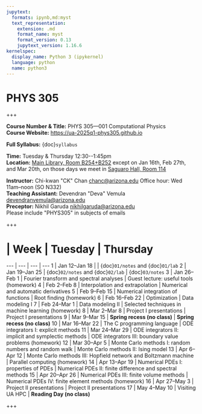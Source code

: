 ```yaml
---
jupytext:
  formats: ipynb,md:myst
  text_representation:
    extension: .md
    format_name: myst
    format_version: 0.13
    jupytext_version: 1.16.6
kernelspec:
  display_name: Python 3 (ipykernel)
  language: python
  name: python3
---
```


# PHYS 305

+++

**Course Number & Title:** PHYS 305—001 Computational Physics  
**Course Website:** https://ua-2025q1-phys305.github.io

**Full Syllabus:** {doc}`syllabus`

**Time:** Tuesday & Thursday 12:30--1:45pm  
**Location:** [Main Library, Room B254+B252](https://lib.arizona.edu/sites/default/files/main-floor2.pdf) except on Jan 16th, Feb 27th, and Mar 20th, on those days we meet in [Saguaro Hall, Room 114](https://map.arizona.edu/33/0114)

**Instructor:** Chi-kwan "CK" Chan <chanc@arizona.edu> Office hour: Wed 11am–noon (SO N332)  
**Teaching Assistant:** Devendran "Deva" Vemula <devendranvemula@arizona.edu>  
**Preceptor:** Nikhil Garuda <nikhilgaruda@arizona.edu>  
Please include "PHYS305" in subjects of emails

+++

#  | Week | Tuesday | Thursday
--- | --- | --- | ---
1  | Jan 12–Jan 18 |                                                                 | {doc}`01/notes` and {doc}`01/lab`
2  | Jan 19–Jan 25 | {doc}`02/notes` and {doc}`02/lab`                               | {doc}`03/notes`
3  | Jan 26–Feb  1 | Fourier transform and spectral analyses                         | Guest lecture: useful tools (homework)
4  | Feb  2–Feb  8 | Interpolation and extrapolation                                 | Numerical and automatic derivatives
5  | Feb  9–Feb 15 | Numerical integration of functions                              | Root finding (homework)
6  | Feb 16–Feb 22 | Optimization                                                    | Data modeling I
7  | Feb 24–Mar  1 | Data modeling II                                                | Selected techniques in machine learning (homework)
8  | Mar  2–Mar  8 | Project I presentations                                         | Project I presentations
9  | Mar  9–Mar 15 | **Spring recess (no class)**                                    | **Spring recess (no class)**
10 | Mar 16–Mar 22 | The C programming language                                      | ODE integrators I: explicit methods
11 | Mar 24–Mar 29 | ODE integrators II: implicit and symplectic methods             | ODE integrators III: boundary value problems (homework)
12 | Mar 30–Apr  5 | Monte Carlo methods I: random numbers and random walk           | Monte Carlo methods II: Ising model
13 | Apr  6–Apr 12 | Monte Carlo methods III: Hopfield network and Boltzmann machine | Parallel computing (homework)
14 | Apr 13–Apr 19 | Numerical PDEs I: properties of PDEs                            | Numerical PDEs II: finite difference and spectral methods
15 | Apr 20–Apr 26 | Numerical PDEs III: finite volume methods                       | Numerical PDEs IV: finite element methods (homework)
16 | Apr 27–May  3 | Project II presentations                                        | Project II presentations
17 | May  4–May 10 | Visiting UA HPC                                                 | **Reading Day (no class)**

+++

```{tableofcontents}
```
